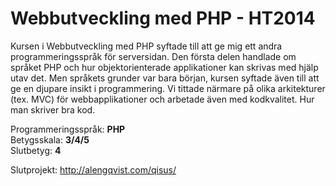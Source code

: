 # Webbutveckling med PHP - HT2014

Kursen i Webbutveckling med PHP syftade till att ge mig ett andra programmeringsspråk för serversidan. Den första delen handlade om språket PHP och hur objektorienterade applikationer kan skrivas med hjälp utav det. Men språkets grunder var bara början, kursen syftade även till att ge en djupare insikt i programmering. Vi tittade närmare på olika arkitekturer (tex. MVC) för webbapplikationer och arbetade även med kodkvalitet. Hur man skriver bra kod.

Programmeringsspråk: <b>PHP</b><br>
Betygsskala: <b>3/4/5</b><br>
Slutbetyg: <b>4</b>

Slutprojekt: http://alengqvist.com/qisus/
